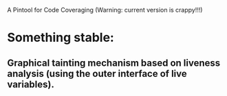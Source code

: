 A Pintool for Code Coveraging (Warning: current version is crappy!!!)
# Something stable:
## Graphical tainting mechanism based on liveness analysis (using the outer interface of live variables).